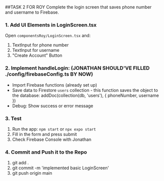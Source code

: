 ##TASK 2 FOR ROY
Complete the login screen that saves phone number and username to Firebase.


### 1. Add UI Elements in LoginScreen.tsx
Open `componentsRoy/LoginScreen.tsx` and:

1. TextInput for phone number
2. TextInput for username
3. "Create Account" Button


### 2. Implement handleLogin: (JONATHAN SHOULD'VE FILLED ./config/firebaseConfig.ts BY NOW)
   - Import Firebase functions (already set up)
   - Save data to Firestore `users` collection
         - this function saves the object to the database:
               addDoc(collection(db, 'users'), { phoneNumber, username })
   - Debug: Show success or error message


### 3. Test
1. Run the app: `npm start` or `npx expo start`
2. Fill in the form and press submit
3. Check Firebase Console with Jonathan


### 4. Commit and Push it to the Repo
1. git add .
2. git commit -m 'implemented basic LoginScreen'
3. git push origin main